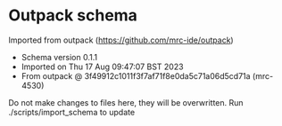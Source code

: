 # Outpack schema

Imported from outpack (https://github.com/mrc-ide/outpack)

* Schema version 0.1.1
* Imported on Thu 17 Aug 09:47:07 BST 2023
* From outpack @ 3f49912c1011f3f7af71f8e0da5c71a06d5cd71a (mrc-4530)

Do not make changes to files here, they will be overwritten.
Run ./scripts/import_schema to update

